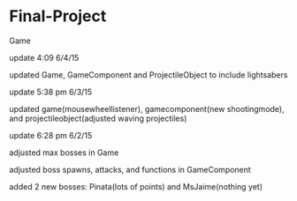 # Final-Project
Game


update 4:09 6/4/15

updated Game, GameComponent and ProjectileObject to include lightsabers




update 5:38 pm 6/3/15

updated game(mousewheellistener), gamecomponent(new shootingmode), and projectileobject(adjusted waving projectiles)






update 6:28 pm 6/2/15


adjusted max bosses in Game


adjusted boss spawns, attacks, and functions in GameComponent


added 2 new bosses: Pinata(lots of points) and MsJaime(nothing yet)


